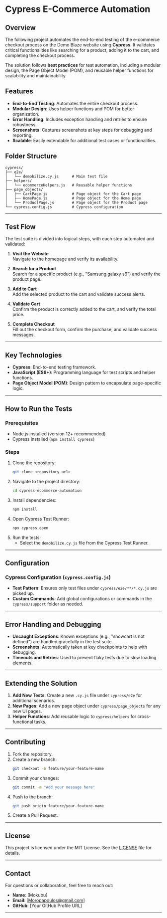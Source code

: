 

# Cypress E-Commerce Automation

## Overview

The following project automates the end-to-end testing of the e-commerce checkout process on the Demo Blaze website using **Cypress**. It validates critical functionalities like searching for a product, adding it to the cart, and completing the checkout process.

The solution follows **best practices** for test automation, including a modular design, the Page Object Model (POM), and reusable helper functions for scalability and maintainability.



## Features

- **End-to-End Testing**: Automates the entire checkout process.
- **Modular Design**: Uses helper functions and POM for better organization.
- **Error Handling**: Includes exception handling and retries to ensure robustness.
- **Screenshots**: Captures screenshots at key steps for debugging and reporting.
- **Scalable**: Easily extendable for additional test cases or functionalities.



## Folder Structure

```
cypress/
├── e2e/
│   └── demobilize.cy.js      # Main test file
├── helpers/
│   └── ecommerceHelpers.js   # Reusable helper functions
├── page_objects/
│   ├── CartPage.js           # Page object for the Cart page
│   ├── HomePage.js           # Page object for the Home page
│   └── ProductPage.js        # Page object for the Product page
└── cypress.config.js         # Cypress configuration
```

---

## Test Flow

The test suite is divided into logical steps, with each step automated and validated:

1. **Visit the Website**  
   Navigate to the homepage and verify its availability.

2. **Search for a Product**  
   Search for a specific product (e.g., "Samsung galaxy s6") and verify the product page.

3. **Add to Cart**  
   Add the selected product to the cart and validate success alerts.

4. **Validate Cart**  
   Confirm the product is correctly added to the cart, and verify the total price.

5. **Complete Checkout**  
   Fill out the checkout form, confirm the purchase, and validate success messages.

---

## Key Technologies

- **Cypress**: End-to-end testing framework.
- **JavaScript (ES6+)**: Programming language for test scripts and helper functions.
- **Page Object Model (POM)**: Design pattern to encapsulate page-specific logic.

---

## How to Run the Tests

### Prerequisites
- Node.js installed (version 12+ recommended)
- Cypress installed (`npm install cypress`)

### Steps
1. Clone the repository:
   ```bash
   git clone <repository_url>
   ```
2. Navigate to the project directory:
   ```bash
   cd cypress-ecommerce-automation
   ```
3. Install dependencies:
   ```bash
   npm install
   ```
4. Open Cypress Test Runner:
   ```bash
   npx cypress open
   ```
5. Run the tests:
   - Select the `demobilize.cy.js` file from the Cypress Test Runner.

---

## Configuration

### Cypress Configuration (`cypress.config.js`)
- **Test Pattern**: Ensures only test files under `cypress/e2e/**/*.cy.js` are picked up.
- **Custom Commands**: Add global configurations or commands in the `cypress/support` folder as needed.

---

## Error Handling and Debugging

- **Uncaught Exceptions**: Known exceptions (e.g., "showcart is not defined") are handled gracefully in the test suite.
- **Screenshots**: Automatically taken at key checkpoints to help with debugging.
- **Timeouts and Retries**: Used to prevent flaky tests due to slow loading elements.

---

## Extending the Solution

1. **Add New Tests**: Create a new `.cy.js` file under `cypress/e2e` for additional scenarios.
2. **New Pages**: Add a new page object under `cypress/page_objects` for any new UI pages.
3. **Helper Functions**: Add reusable logic to `cypress/helpers` for cross-functional tasks.

---

## Contributing

1. Fork the repository.
2. Create a new branch:
   ```bash
   git checkout -b feature/your-feature-name
   ```
3. Commit your changes:
   ```bash
   git commit -m "Add your message here"
   ```
4. Push to the branch:
   ```bash
   git push origin feature/your-feature-name
   ```
5. Create a Pull Request.

---

## License

This project is licensed under the MIT License. See the [LICENSE](LICENSE) file for details.

---

## Contact

For questions or collaboration, feel free to reach out:

- **Name**: [Mokubu]
- **Email**: [Moropapoulos@gmail.com]
- **GitHub**: [Your GitHub Profile URL]

---

